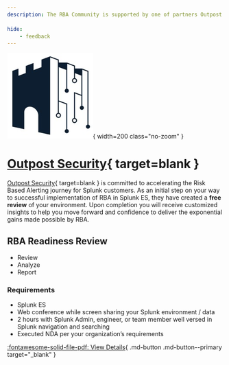 ```yaml
---
description: The RBA Community is supported by one of partners Outpost Security. Outpost Security is committed to accelerating the Risk Based Alerting journey for Splunk customers.

hide:
    - feedback
---
```


![Outpost Security](/assets/outpost-security.jpg){ width=200 class="no-zoom" }

# [Outpost Security][outpost]{ target=blank }

[Outpost Security][outpost]{ target=blank } is committed to accelerating the Risk Based Alerting journey for Splunk customers. As an initial step on your way to successful implementation of RBA in Splunk ES, they have created a **free review** of your environment. Upon completion you will receive customized insights to help you move forward and confidence to deliver the exponential gains made possible by RBA.

## RBA Readiness Review

- Review
- Analyze
- Report

### Requirements

- Splunk ES
- Web conference while screen sharing your Splunk environment / data
- 2 hours with Splunk Admin, engineer, or team member well versed in Splunk
navigation and searching
- Executed NDA per your organization’s requirements

[:fontawesome-solid-file-pdf: View Details](/assets/partners/outpost/outpost-rba-readiness.pdf "RBA Readiness Review"){ .md-button .md-button--primary target="_blank" }

[outpost]: https://outpost-security.com/